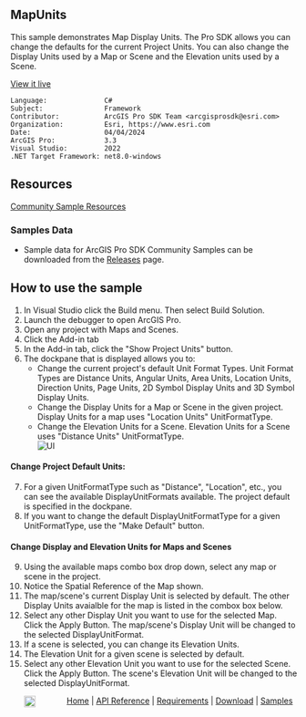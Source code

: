 ## MapUnits

<!-- TODO: Write a brief abstract explaining this sample -->
This sample demonstrates Map Display Units. The Pro SDK allows you can change the defaults for the current Project Units.  You can also change the Display Units used by a Map or Scene and the Elevation units used by a Scene.  
  


<a href="https://pro.arcgis.com/en/pro-app/sdk/" target="_blank">View it live</a>

<!-- TODO: Fill this section below with metadata about this sample-->
```
Language:              C#
Subject:               Framework
Contributor:           ArcGIS Pro SDK Team <arcgisprosdk@esri.com>
Organization:          Esri, https://www.esri.com
Date:                  04/04/2024
ArcGIS Pro:            3.3
Visual Studio:         2022
.NET Target Framework: net8.0-windows
```

## Resources

[Community Sample Resources](https://github.com/Esri/arcgis-pro-sdk-community-samples#resources)

### Samples Data

* Sample data for ArcGIS Pro SDK Community Samples can be downloaded from the [Releases](https://github.com/Esri/arcgis-pro-sdk-community-samples/releases) page.  

## How to use the sample
<!-- TODO: Explain how this sample can be used. To use images in this section, create the image file in your sample project's screenshots folder. Use relative url to link to this image using this syntax: ![My sample Image](FacePage/SampleImage.png) -->
1. In Visual Studio click the Build menu. Then select Build Solution.
2. Launch the debugger to open ArcGIS Pro.  
3. Open any project with Maps and Scenes.  
4. Click the Add-in tab  
5. In the Add-in tab, click the "Show Project Units" button.  
6. The dockpane that is displayed allows you to:  
    * Change the current project's default Unit Format Types. Unit Format Types are Distance Units, Angular Units, Area Units, Location Units, Direction Units,  Page Units, 2D Symbol Display Units and 3D Symbol Display Units.   
    * Change the Display Units for a Map or Scene in the given project. Display Units for a map uses "Location Units" UnitFormatType.  
    * Change the Elevation Units for a Scene. Elevation Units for a Scene uses "Distance Units" UnitFormatType.  
![UI](screenshots/DisplayUnits.png)  
#### Change Project Default Units:  
7. For a given UnitFormatType such as "Distance", "Location", etc., you can see the available DisplayUnitFormats available. The project default is specified in the dockpane.  
8. If you want to change the default DisplayUnitFormatType for a given UnitFormatType, use the "Make Default" button.  
#### Change Display and Elevation Units for Maps and Scenes  
9. Using the available maps combo box drop down, select any map or scene in the project.  
10. Notice the Spatial Reference of the Map shown.  
11. The map/scene's current Display Unit is selected by default. The other Display Units avaialble for the map is listed in the combox box below.    
12. Select any other Display Unit you want to use for the selected Map.  Click the Apply Button. The map/scene's Display Unit will be changed to the selected DisplayUnitFormat.  
13. If a scene is selected, you can change its Elevation Units.  
14. The Elevation Unit for a given scene is selected by default.    
15. Select any other Elevation Unit you want to use for the selected Scene.  Click the Apply Button. The scene's Elevation Unit will be changed to the selected DisplayUnitFormat.  
  

<!-- End -->

&nbsp;&nbsp;&nbsp;&nbsp;&nbsp;&nbsp;<img src="https://esri.github.io/arcgis-pro-sdk/images/ArcGISPro.png"  alt="ArcGIS Pro SDK for Microsoft .NET Framework" height = "20" width = "20" align="top"  >
&nbsp;&nbsp;&nbsp;&nbsp;&nbsp;&nbsp;&nbsp;&nbsp;&nbsp;&nbsp;&nbsp;&nbsp;
[Home](https://github.com/Esri/arcgis-pro-sdk/wiki) | <a href="https://pro.arcgis.com/en/pro-app/latest/sdk/api-reference" target="_blank">API Reference</a> | [Requirements](https://github.com/Esri/arcgis-pro-sdk/wiki#requirements) | [Download](https://github.com/Esri/arcgis-pro-sdk/wiki#installing-arcgis-pro-sdk-for-net) | <a href="https://github.com/esri/arcgis-pro-sdk-community-samples" target="_blank">Samples</a>
